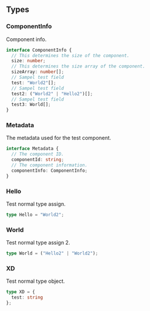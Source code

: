 ## Types

### ComponentInfo

Component info.

```ts
interface ComponentInfo {
  // This determines the size of the component.
  size: number;
  // This determines the size array of the component.
  sizeArray: number[];
  // Sampel test field
  test: "World2"[];
  // Sampel test field
  test2: ("World2" | "Hello2")[];
  // Sampel test field
  test3: World[];
}
```

### Metadata

The metadata used for the test component.

```ts
interface Metadata {
  // The component ID.
  componentId: string;
  // The component information.
  componentInfo: ComponentInfo;
}
```

### Hello

Test normal type assign.

```ts
type Hello = "World2";
```

### World

Test normal type assign 2.

```ts
type World = ("Hello2" | "World2");
```

### XD

Test normal type object.

```ts
type XD = {
  test: string
};
```